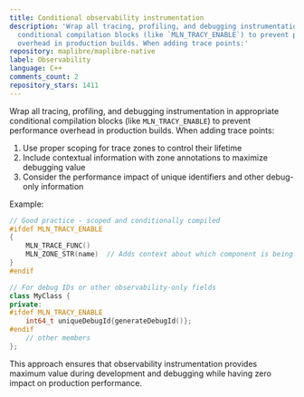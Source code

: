 ```yaml
---
title: Conditional observability instrumentation
description: 'Wrap all tracing, profiling, and debugging instrumentation in appropriate
  conditional compilation blocks (like `MLN_TRACY_ENABLE`) to prevent performance
  overhead in production builds. When adding trace points:'
repository: maplibre/maplibre-native
label: Observability
language: C++
comments_count: 2
repository_stars: 1411
---
```


Wrap all tracing, profiling, and debugging instrumentation in appropriate conditional compilation blocks (like `MLN_TRACY_ENABLE`) to prevent performance overhead in production builds. When adding trace points:

1. Use proper scoping for trace zones to control their lifetime
2. Include contextual information with zone annotations to maximize debugging value
3. Consider the performance impact of unique identifiers and other debug-only information

Example:
```cpp
// Good practice - scoped and conditionally compiled
#ifdef MLN_TRACY_ENABLE
{
    MLN_TRACE_FUNC()
    MLN_ZONE_STR(name)  // Adds context about which component is being processed
}
#endif

// For debug IDs or other observability-only fields
class MyClass {
private:
#ifdef MLN_TRACY_ENABLE
    int64_t uniqueDebugId{generateDebugId()};
#endif
    // other members
};
```

This approach ensures that observability instrumentation provides maximum value during development and debugging while having zero impact on production performance.